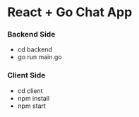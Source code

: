 # React + Go Chat App

### Backend Side
- cd backend
- go run main.go

### Client Side
- cd client
- npm install
- npm start
